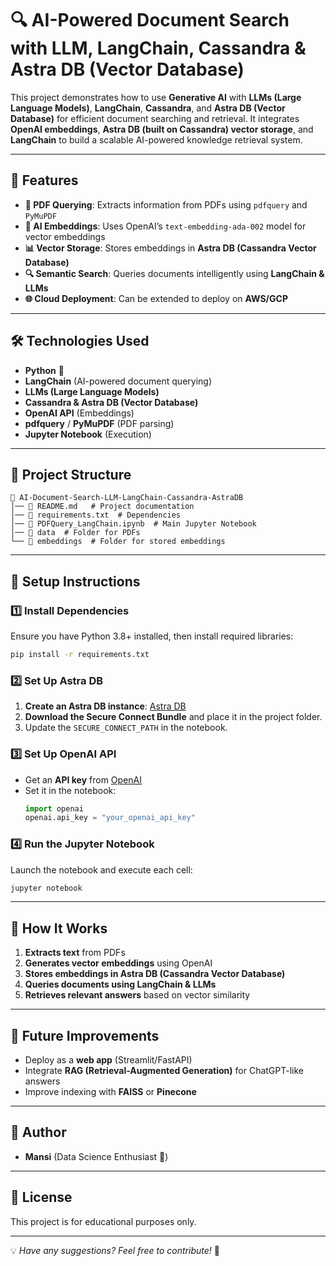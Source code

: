# 🔍 AI-Powered Document Search with LLM, LangChain, Cassandra & Astra DB (Vector Database)

This project demonstrates how to use **Generative AI** with **LLMs (Large Language Models)**, **LangChain**, **Cassandra**, and **Astra DB (Vector Database)** for efficient document searching and retrieval. It integrates **OpenAI embeddings**, **Astra DB (built on Cassandra) vector storage**, and **LangChain** to build a scalable AI-powered knowledge retrieval system.

---

## 🚀 Features
- **📄 PDF Querying**: Extracts information from PDFs using `pdfquery` and `PyMuPDF`
- **🧠 AI Embeddings**: Uses OpenAI’s `text-embedding-ada-002` model for vector embeddings
- **📊 Vector Storage**: Stores embeddings in **Astra DB (Cassandra Vector Database)**
- **🔍 Semantic Search**: Queries documents intelligently using **LangChain & LLMs**
- **🌐 Cloud Deployment**: Can be extended to deploy on **AWS/GCP**

---

## 🛠️ Technologies Used
- **Python** 🐍
- **LangChain** (AI-powered document querying)
- **LLMs (Large Language Models)**
- **Cassandra & Astra DB (Vector Database)**
- **OpenAI API** (Embeddings)
- **pdfquery** / **PyMuPDF** (PDF parsing)
- **Jupyter Notebook** (Execution)

---

## 📂 Project Structure
```
📂 AI-Document-Search-LLM-LangChain-Cassandra-AstraDB
│── 📄 README.md   # Project documentation
│── 📜 requirements.txt  # Dependencies
│── 📑 PDFQuery_LangChain.ipynb  # Main Jupyter Notebook
│── 📂 data  # Folder for PDFs
└── 📂 embeddings  # Folder for stored embeddings
```

---

## 🔧 Setup Instructions

### **1️⃣ Install Dependencies**
Ensure you have Python 3.8+ installed, then install required libraries:
```bash
pip install -r requirements.txt
```

### **2️⃣ Set Up Astra DB**
1. **Create an Astra DB instance**: [Astra DB](https://www.datastax.com/products/datastax-astra)
2. **Download the Secure Connect Bundle** and place it in the project folder.
3. Update the `SECURE_CONNECT_PATH` in the notebook.

### **3️⃣ Set Up OpenAI API**
- Get an **API key** from [OpenAI](https://platform.openai.com/)
- Set it in the notebook:
  ```python
  import openai
  openai.api_key = "your_openai_api_key"
  ```

### **4️⃣ Run the Jupyter Notebook**
Launch the notebook and execute each cell:
```bash
jupyter notebook
```

---

## 📌 How It Works
1. **Extracts text** from PDFs
2. **Generates vector embeddings** using OpenAI
3. **Stores embeddings in Astra DB (Cassandra Vector Database)**
4. **Queries documents using LangChain & LLMs**
5. **Retrieves relevant answers** based on vector similarity

---

## 🎯 Future Improvements
- Deploy as a **web app** (Streamlit/FastAPI)
- Integrate **RAG (Retrieval-Augmented Generation)** for ChatGPT-like answers
- Improve indexing with **FAISS** or **Pinecone**

---

## 👤 Author
- **Mansi** (Data Science Enthusiast 🚀)

---

## 📝 License
This project is for educational purposes only.

---

💡 *Have any suggestions? Feel free to contribute!* 🚀

